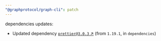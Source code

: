 ```yaml
---
"@graphprotocol/graph-cli": patch
---
```

dependencies updates:
  - Updated dependency [`prettier@3.0.3` ↗︎](https://www.npmjs.com/package/prettier/v/3.0.3) (from `1.19.1`, in `dependencies`)
